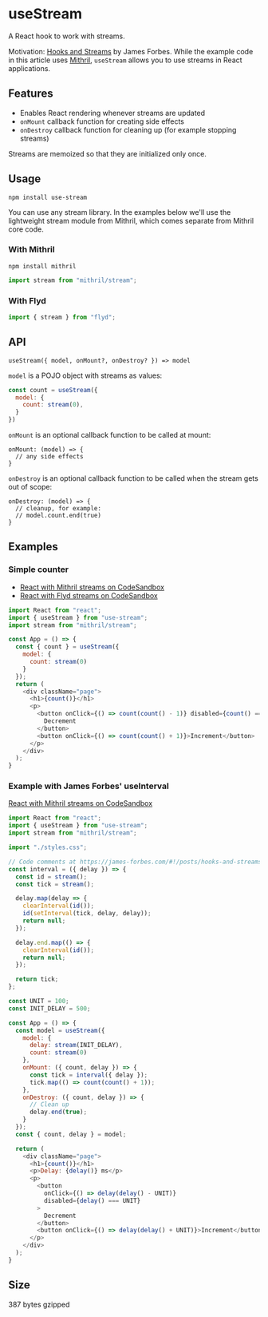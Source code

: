 # useStream

A React hook to work with streams.

Motivation: [Hooks and Streams](https://james-forbes.com/#!/posts/hooks-and-streams) by James Forbes. While the example code in this article uses [Mithril](https://mithril.js.org), `useStream` allows you to use streams in React applications.

## Features

* Enables React rendering whenever streams are updated
* `onMount` callback function for creating side effects
* `onDestroy` callback function for cleaning up (for example stopping streams)

Streams are memoized so that they are initialized only once.


## Usage

`npm install use-stream`

You can use any stream library. In the examples below we'll use the lightweight stream module from Mithril, which comes separate from Mithril core code.

### With Mithril

`npm install mithril`

```js
import stream from "mithril/stream";
```

### With Flyd

```js
import { stream } from "flyd";
```

## API

`useStream({ model, onMount?, onDestroy? }) => model`

`model` is a POJO object with streams as values: 

```js
const count = useStream({
  model: {
    count: stream(0),
  }
})
```

`onMount` is an optional callback function to be called at mount:

```
onMount: (model) => {
  // any side effects
}
```

`onDestroy` is an optional callback function to be called when the stream gets out of scope:

```
onDestroy: (model) => {
  // cleanup, for example:
  // model.count.end(true)
}
```

## Examples 

### Simple counter

* [React with Mithril streams on CodeSandbox](https://codesandbox.io/s/usestream-simple-counter-futo1)
* [React with Flyd streams on CodeSandbox](https://codesandbox.io/s/usestream-simple-counter-with-flyd-85hw6)

```js
import React from "react";
import { useStream } from "use-stream";
import stream from "mithril/stream";

const App = () => {
  const { count } = useStream({
    model: {
      count: stream(0)
    }
  });
  return (
    <div className="page">
      <h1>{count()}</h1>
      <p>
        <button onClick={() => count(count() - 1)} disabled={count() === 0}>
          Decrement
        </button>
        <button onClick={() => count(count() + 1)}>Increment</button>
      </p>
    </div>
  );
}

```

### Example with James Forbes' useInterval

[React with Mithril streams on CodeSandbox](https://codesandbox.io/s/usestream-with-useinterval-hi9od)

```js
import React from "react";
import { useStream } from "use-stream";
import stream from "mithril/stream";

import "./styles.css";

// Code comments at https://james-forbes.com/#!/posts/hooks-and-streams
const interval = ({ delay }) => {
  const id = stream();
  const tick = stream();

  delay.map(delay => {
    clearInterval(id());
    id(setInterval(tick, delay, delay));
    return null;
  });

  delay.end.map(() => {
    clearInterval(id());
    return null;
  });

  return tick;
};

const UNIT = 100;
const INIT_DELAY = 500;

const App = () => {
  const model = useStream({
    model: {
      delay: stream(INIT_DELAY),
      count: stream(0)
    },
    onMount: ({ count, delay }) => {
      const tick = interval({ delay });
      tick.map(() => count(count() + 1));
    },
    onDestroy: ({ count, delay }) => {
      // Clean up
      delay.end(true);
    }
  });
  const { count, delay } = model;

  return (
    <div className="page">
      <h1>{count()}</h1>
      <p>Delay: {delay()} ms</p>
      <p>
        <button
          onClick={() => delay(delay() - UNIT)}
          disabled={delay() === UNIT}
        >
          Decrement
        </button>
        <button onClick={() => delay(delay() + UNIT)}>Increment</button>
      </p>
    </div>
  );
}
```

## Size

387 bytes gzipped
